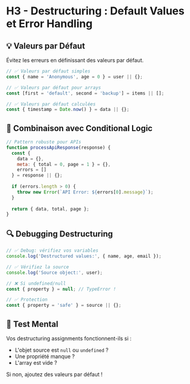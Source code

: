 # H3 - Destructuring : Default Values et Error Handling

## 💡 Valeurs par Défaut

Évitez les erreurs en définissant des valeurs par défaut.

```javascript
// ✅ Valeurs par défaut simples
const { name = 'Anonymous', age = 0 } = user || {};

// ✅ Valeurs par défaut pour arrays
const [first = 'default', second = 'backup'] = items || [];

// ✅ Valeurs par défaut calculées
const { timestamp = Date.now() } = data || {};
```

## 🔧 Combinaison avec Conditional Logic

```javascript
// Pattern robuste pour APIs
function processApiResponse(response) {
  const {
    data = {},
    meta: { total = 0, page = 1 } = {},
    errors = []
  } = response || {};
  
  if (errors.length > 0) {
    throw new Error(`API Error: ${errors[0].message}`);
  }
  
  return { data, total, page };
}
```

## 🔍 Debugging Destructuring

```javascript
// ✅ Debug: vérifiez vos variables
console.log('Destructured values:', { name, age, email });

// ✅ Vérifiez la source
console.log('Source object:', user);

// ❌ Si undefined/null
const { property } = null; // TypeError !

// ✅ Protection
const { property = 'safe' } = source || {};
```

## 🎯 Test Mental

Vos destructuring assignments fonctionnent-ils si :
- L'objet source est `null` ou `undefined` ?
- Une propriété manque ?
- L'array est vide ?

Si non, ajoutez des valeurs par défaut !